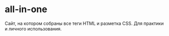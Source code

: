 # all-in-one
Сайт, на котором собраны все теги HTML и разметка CSS. Для практики и личного использования.
